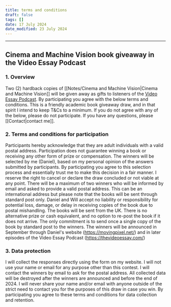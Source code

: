 ```yaml
---
title: terms and conditions
draft: false
tags: []
date: 17 July 2024
date_modified: 23 July 2024
---
```

---

## Cinema and Machine Vision book giveaway in the Video Essay Podcast

### 1. Overview
Two (2) hardback copies of [[Notes/Cinema and Machine Vision|Cinema and Machine Vision]] will be given away as gifts to listeners of the [Video Essay Podcast](https://thevideoessay.com/). By participating you agree with the below terms and conditions. This is a friendly academic book giveaway draw, and in that spirit I intend to keep T&Cs to a minimum. If you do not agree with any of the below, please do not participate. If you have any questions, please [[Contact|contact me]].

### 2. Terms and conditions for participation
Participants hereby acknowledge that they are adult individuals with a valid postal address.
Participation does not guarantee winning a book or receiving any other form of prize or compensation.
The winners will be selected by me (Daniel), based on my personal opinion of the answers submitted by participants. By participating you agree to this selection process and essentially trust me to make this decision in a fair manner. I reserve the right to cancel or declare the draw concluded or not viable at any point.
There will be a maximum of two winners who will be informed by email and asked to provide a valid postal address. This can be an international address but please note that the books will be sent through standard post only. Daniel and Will accept no liability or responsibility for potential loss, damage, or delay in receiving copies of the book due to postal mishandling. The books will be sent from the UK.
There is no alternative prize or cash equivalent, and no option to re-post the book if it does not arrive. The only commitment is to send once a single copy of the book by standard post to the winners.
The winners will be announced in September through Daniel's website (https://movingpixel.net/) and in later episodes of the Video Essay Podcast (https://thevideoessay.com/)  
 
### 3. Data protection
I will collect the responses directly using the form on my website. I will not use your name or email for any purpose other than this contest. I will contact the winners by email to ask for the postal address. All collected data will be destroyed after the winners are announced and before the end of 2024. I will never share your name and/or email with anyone outside of the strict need to contact you for the purposes of this draw in case you win. By participating you agree to these terms and conditions for data collection and retention.
